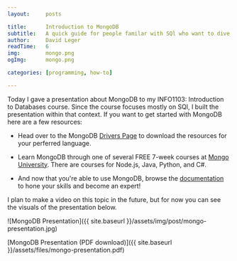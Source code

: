 ```yaml
---
layout:     posts

title:      Introduction to MongoDB
subtitle:   A quick guide for people familar with SQl who want to dive into the realm of NoSQL databases.
author:     David Leger
readTime:   6
img:        mongo.png
ogImg:      mongo.png

categories: [programming, how-to]

---
```


Today I gave a presentation about MongoDB to my INFO1103: Introduction to Databases course. Since the course focuses mostly on SQl, I built the presentation within that context. If you want to get started with MongoDB here are a few resources:

- Head over to the MongoDB [Drivers Page](https://docs.mongodb.org/ecosystem/drivers/) to download the resources for your perferred language.
- Learn MongoDB through one of several FREE 7-week courses at [Mongo University](https://university.mongodb.com/courses). There are courses for Node.js, Java, Python, and C#.

- And now that you're able to use MongoDB, browse the [documentation](https://docs.mongodb.org/manual/) to hone your skills and become an expert!

I plan to make a video on this topic in the future, but for now you can see the visuals of the presentation below. 

![MongoDB Presentation]({{ site.baseurl }}/assets/img/post/mongo-presentation.jpg)

[MongoDB Presentation (PDF download)]({{ site.baseurl }}/assets/files/mongo-presentation.pdf)